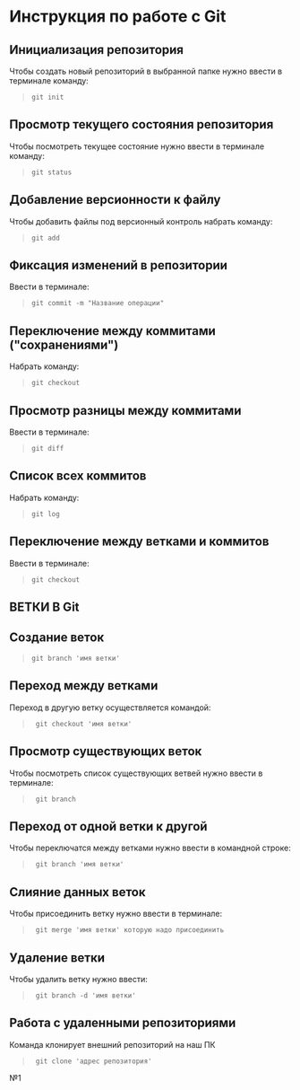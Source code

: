 # **Инструкция по работе с Git**

## Инициализация репозитория

Чтобы создать новый репозиторий в выбранной папке нужно
ввести в терминале команду:

 >     git init

## Просмотр текущего состояния репозитория

Чтобы посмотреть текущее состояние нужно ввести в терминале команду:

 >     git status

##  Добавление версионности к файлу

Чтобы добавить файлы под версионный контроль набрать команду:

 >     git add

## Фиксация  изменений  в репозитории

Ввести в терминале:

 >     git commit -m "Название операции"

##  Переключение между коммитами ("сохранениями")

Набрать команду:

>     git checkout

## Просмотр разницы между коммитами

Ввести в терминале:
 
>     git diff

## Список всех коммитов

Набрать команду:

>     git log

## Переключение между ветками и коммитов

Ввести в терминале:

>     git checkout
   
## ВЕТКИ В Git   

## Создание веток

>     git branch 'имя ветки'

## Переход между ветками

Переход в другую ветку осуществляется командой:

>      git checkout 'имя ветки'

## Просмотр существующих веток

Чтобы посмотреть список существующих ветвей нужно ввести в терминале:

>      git branch

## Переход от одной ветки к другой

Чтобы переключатся между ветками нужно ввести в командной строке:

>      git branch 'имя ветки'

## Cлияние данных веток

Чтобы присоединить ветку нужно ввести в терминале:

>      git merge 'имя ветки' которую надо присоединить
## Удаление ветки

Чтобы удалить ветку нужно ввести:

>      git branch -d 'имя ветки'

## Работа с удаленными репозиториями

Команда клонирует внешний репозиторий на наш ПК

>      git clone 'адрес репозитория'

№1
